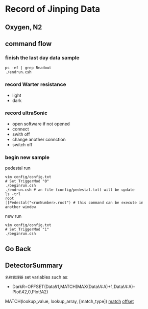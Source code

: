 # Record of Jinping Data
## Oxygen, N2
## command flow
### finish the last day data sample
```shell
ps -ef | grep Readout
./endrun.csh
```
### record Warter resistance
+ light
+ dark
### record ultraSonic
+ open software if not opened
+ connect
+ swith off
+ change another connction
+ switch off
### begin new sample
pedestal run
```shell
vim config/config.txt
# Set TriggerMod "0"
./beginrun.csh
./endrun.csh # an file (config/pedestal.txt) will be update
ls -trl
root
[]Pedestal("<runNumber>.root") # this command can be execute in another window
```
new run
```shell
vim config/config.txt
# Set TriggerMod "1"
./beginrun.csh
```
## Go Back

## DetectorSummary
`名称管理器` set variables
such as:
+ DarkR=OFFSET(Data!$I$1,MATCH(MAX(Data!$A:$A)+1,Data!$A:$A)-Plot!$A$2,0,Plot!$A$2)

MATCH(lookup_value, lookup_array, [match_type])
[match](https://support.microsoft.com/zh-cn/office/match-%e5%87%bd%e6%95%b0-e8dffd45-c762-47d6-bf89-533f4a37673a?ui=zh-cn&rs=zh-cn&ad=cn)
[offset](https://support.microsoft.com/zh-cn/office/offset-%E5%87%BD%E6%95%B0-c8de19ae-dd79-4b9b-a14e-b4d906d11b66)
